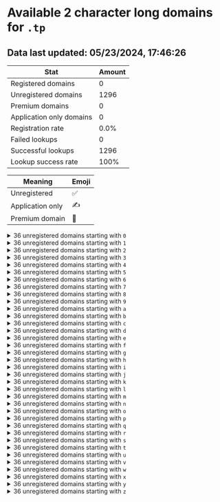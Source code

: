 # Available 2 character long domains for `.tp`

## Data last updated: 05/23/2024, 17:46:26

|Stat|Amount|
|--|--|
|Registered domains|0|
|Unregistered domains|1296|
|Premium domains|0|
|Application only domains|0|
|Registration rate|0.0%|
|Failed lookups|0|
|Successful lookups|1296|
|Lookup success rate|100%|


|Meaning|Emoji|
|--|--|
|Unregistered|:white_check_mark:|
|Application only|:writing_hand:|
|Premium domain|:gem:|

<details>
<summary>36 unregistered domains starting with <bold><code>0</code></bold></summary>

|Type|Domain|
|--|--|
|:white_check_mark:|`00.tp`|
|:white_check_mark:|`01.tp`|
|:white_check_mark:|`02.tp`|
|:white_check_mark:|`03.tp`|
|:white_check_mark:|`04.tp`|
|:white_check_mark:|`05.tp`|
|:white_check_mark:|`06.tp`|
|:white_check_mark:|`07.tp`|
|:white_check_mark:|`08.tp`|
|:white_check_mark:|`09.tp`|
|:white_check_mark:|`0a.tp`|
|:white_check_mark:|`0b.tp`|
|:white_check_mark:|`0c.tp`|
|:white_check_mark:|`0d.tp`|
|:white_check_mark:|`0e.tp`|
|:white_check_mark:|`0f.tp`|
|:white_check_mark:|`0g.tp`|
|:white_check_mark:|`0h.tp`|
|:white_check_mark:|`0i.tp`|
|:white_check_mark:|`0j.tp`|
|:white_check_mark:|`0k.tp`|
|:white_check_mark:|`0l.tp`|
|:white_check_mark:|`0m.tp`|
|:white_check_mark:|`0n.tp`|
|:white_check_mark:|`0o.tp`|
|:white_check_mark:|`0p.tp`|
|:white_check_mark:|`0q.tp`|
|:white_check_mark:|`0r.tp`|
|:white_check_mark:|`0s.tp`|
|:white_check_mark:|`0t.tp`|
|:white_check_mark:|`0u.tp`|
|:white_check_mark:|`0v.tp`|
|:white_check_mark:|`0w.tp`|
|:white_check_mark:|`0x.tp`|
|:white_check_mark:|`0y.tp`|
|:white_check_mark:|`0z.tp`|
</details>
<details>
<summary>36 unregistered domains starting with <bold><code>1</code></bold></summary>

|Type|Domain|
|--|--|
|:white_check_mark:|`10.tp`|
|:white_check_mark:|`11.tp`|
|:white_check_mark:|`12.tp`|
|:white_check_mark:|`13.tp`|
|:white_check_mark:|`14.tp`|
|:white_check_mark:|`15.tp`|
|:white_check_mark:|`16.tp`|
|:white_check_mark:|`17.tp`|
|:white_check_mark:|`18.tp`|
|:white_check_mark:|`19.tp`|
|:white_check_mark:|`1a.tp`|
|:white_check_mark:|`1b.tp`|
|:white_check_mark:|`1c.tp`|
|:white_check_mark:|`1d.tp`|
|:white_check_mark:|`1e.tp`|
|:white_check_mark:|`1f.tp`|
|:white_check_mark:|`1g.tp`|
|:white_check_mark:|`1h.tp`|
|:white_check_mark:|`1i.tp`|
|:white_check_mark:|`1j.tp`|
|:white_check_mark:|`1k.tp`|
|:white_check_mark:|`1l.tp`|
|:white_check_mark:|`1m.tp`|
|:white_check_mark:|`1n.tp`|
|:white_check_mark:|`1o.tp`|
|:white_check_mark:|`1p.tp`|
|:white_check_mark:|`1q.tp`|
|:white_check_mark:|`1r.tp`|
|:white_check_mark:|`1s.tp`|
|:white_check_mark:|`1t.tp`|
|:white_check_mark:|`1u.tp`|
|:white_check_mark:|`1v.tp`|
|:white_check_mark:|`1w.tp`|
|:white_check_mark:|`1x.tp`|
|:white_check_mark:|`1y.tp`|
|:white_check_mark:|`1z.tp`|
</details>
<details>
<summary>36 unregistered domains starting with <bold><code>2</code></bold></summary>

|Type|Domain|
|--|--|
|:white_check_mark:|`20.tp`|
|:white_check_mark:|`21.tp`|
|:white_check_mark:|`22.tp`|
|:white_check_mark:|`23.tp`|
|:white_check_mark:|`24.tp`|
|:white_check_mark:|`25.tp`|
|:white_check_mark:|`26.tp`|
|:white_check_mark:|`27.tp`|
|:white_check_mark:|`28.tp`|
|:white_check_mark:|`29.tp`|
|:white_check_mark:|`2a.tp`|
|:white_check_mark:|`2b.tp`|
|:white_check_mark:|`2c.tp`|
|:white_check_mark:|`2d.tp`|
|:white_check_mark:|`2e.tp`|
|:white_check_mark:|`2f.tp`|
|:white_check_mark:|`2g.tp`|
|:white_check_mark:|`2h.tp`|
|:white_check_mark:|`2i.tp`|
|:white_check_mark:|`2j.tp`|
|:white_check_mark:|`2k.tp`|
|:white_check_mark:|`2l.tp`|
|:white_check_mark:|`2m.tp`|
|:white_check_mark:|`2n.tp`|
|:white_check_mark:|`2o.tp`|
|:white_check_mark:|`2p.tp`|
|:white_check_mark:|`2q.tp`|
|:white_check_mark:|`2r.tp`|
|:white_check_mark:|`2s.tp`|
|:white_check_mark:|`2t.tp`|
|:white_check_mark:|`2u.tp`|
|:white_check_mark:|`2v.tp`|
|:white_check_mark:|`2w.tp`|
|:white_check_mark:|`2x.tp`|
|:white_check_mark:|`2y.tp`|
|:white_check_mark:|`2z.tp`|
</details>
<details>
<summary>36 unregistered domains starting with <bold><code>3</code></bold></summary>

|Type|Domain|
|--|--|
|:white_check_mark:|`30.tp`|
|:white_check_mark:|`31.tp`|
|:white_check_mark:|`32.tp`|
|:white_check_mark:|`33.tp`|
|:white_check_mark:|`34.tp`|
|:white_check_mark:|`35.tp`|
|:white_check_mark:|`36.tp`|
|:white_check_mark:|`37.tp`|
|:white_check_mark:|`38.tp`|
|:white_check_mark:|`39.tp`|
|:white_check_mark:|`3a.tp`|
|:white_check_mark:|`3b.tp`|
|:white_check_mark:|`3c.tp`|
|:white_check_mark:|`3d.tp`|
|:white_check_mark:|`3e.tp`|
|:white_check_mark:|`3f.tp`|
|:white_check_mark:|`3g.tp`|
|:white_check_mark:|`3h.tp`|
|:white_check_mark:|`3i.tp`|
|:white_check_mark:|`3j.tp`|
|:white_check_mark:|`3k.tp`|
|:white_check_mark:|`3l.tp`|
|:white_check_mark:|`3m.tp`|
|:white_check_mark:|`3n.tp`|
|:white_check_mark:|`3o.tp`|
|:white_check_mark:|`3p.tp`|
|:white_check_mark:|`3q.tp`|
|:white_check_mark:|`3r.tp`|
|:white_check_mark:|`3s.tp`|
|:white_check_mark:|`3t.tp`|
|:white_check_mark:|`3u.tp`|
|:white_check_mark:|`3v.tp`|
|:white_check_mark:|`3w.tp`|
|:white_check_mark:|`3x.tp`|
|:white_check_mark:|`3y.tp`|
|:white_check_mark:|`3z.tp`|
</details>
<details>
<summary>36 unregistered domains starting with <bold><code>4</code></bold></summary>

|Type|Domain|
|--|--|
|:white_check_mark:|`40.tp`|
|:white_check_mark:|`41.tp`|
|:white_check_mark:|`42.tp`|
|:white_check_mark:|`43.tp`|
|:white_check_mark:|`44.tp`|
|:white_check_mark:|`45.tp`|
|:white_check_mark:|`46.tp`|
|:white_check_mark:|`47.tp`|
|:white_check_mark:|`48.tp`|
|:white_check_mark:|`49.tp`|
|:white_check_mark:|`4a.tp`|
|:white_check_mark:|`4b.tp`|
|:white_check_mark:|`4c.tp`|
|:white_check_mark:|`4d.tp`|
|:white_check_mark:|`4e.tp`|
|:white_check_mark:|`4f.tp`|
|:white_check_mark:|`4g.tp`|
|:white_check_mark:|`4h.tp`|
|:white_check_mark:|`4i.tp`|
|:white_check_mark:|`4j.tp`|
|:white_check_mark:|`4k.tp`|
|:white_check_mark:|`4l.tp`|
|:white_check_mark:|`4m.tp`|
|:white_check_mark:|`4n.tp`|
|:white_check_mark:|`4o.tp`|
|:white_check_mark:|`4p.tp`|
|:white_check_mark:|`4q.tp`|
|:white_check_mark:|`4r.tp`|
|:white_check_mark:|`4s.tp`|
|:white_check_mark:|`4t.tp`|
|:white_check_mark:|`4u.tp`|
|:white_check_mark:|`4v.tp`|
|:white_check_mark:|`4w.tp`|
|:white_check_mark:|`4x.tp`|
|:white_check_mark:|`4y.tp`|
|:white_check_mark:|`4z.tp`|
</details>
<details>
<summary>36 unregistered domains starting with <bold><code>5</code></bold></summary>

|Type|Domain|
|--|--|
|:white_check_mark:|`50.tp`|
|:white_check_mark:|`51.tp`|
|:white_check_mark:|`52.tp`|
|:white_check_mark:|`53.tp`|
|:white_check_mark:|`54.tp`|
|:white_check_mark:|`55.tp`|
|:white_check_mark:|`56.tp`|
|:white_check_mark:|`57.tp`|
|:white_check_mark:|`58.tp`|
|:white_check_mark:|`59.tp`|
|:white_check_mark:|`5a.tp`|
|:white_check_mark:|`5b.tp`|
|:white_check_mark:|`5c.tp`|
|:white_check_mark:|`5d.tp`|
|:white_check_mark:|`5e.tp`|
|:white_check_mark:|`5f.tp`|
|:white_check_mark:|`5g.tp`|
|:white_check_mark:|`5h.tp`|
|:white_check_mark:|`5i.tp`|
|:white_check_mark:|`5j.tp`|
|:white_check_mark:|`5k.tp`|
|:white_check_mark:|`5l.tp`|
|:white_check_mark:|`5m.tp`|
|:white_check_mark:|`5n.tp`|
|:white_check_mark:|`5o.tp`|
|:white_check_mark:|`5p.tp`|
|:white_check_mark:|`5q.tp`|
|:white_check_mark:|`5r.tp`|
|:white_check_mark:|`5s.tp`|
|:white_check_mark:|`5t.tp`|
|:white_check_mark:|`5u.tp`|
|:white_check_mark:|`5v.tp`|
|:white_check_mark:|`5w.tp`|
|:white_check_mark:|`5x.tp`|
|:white_check_mark:|`5y.tp`|
|:white_check_mark:|`5z.tp`|
</details>
<details>
<summary>36 unregistered domains starting with <bold><code>6</code></bold></summary>

|Type|Domain|
|--|--|
|:white_check_mark:|`60.tp`|
|:white_check_mark:|`61.tp`|
|:white_check_mark:|`62.tp`|
|:white_check_mark:|`63.tp`|
|:white_check_mark:|`64.tp`|
|:white_check_mark:|`65.tp`|
|:white_check_mark:|`66.tp`|
|:white_check_mark:|`67.tp`|
|:white_check_mark:|`68.tp`|
|:white_check_mark:|`69.tp`|
|:white_check_mark:|`6a.tp`|
|:white_check_mark:|`6b.tp`|
|:white_check_mark:|`6c.tp`|
|:white_check_mark:|`6d.tp`|
|:white_check_mark:|`6e.tp`|
|:white_check_mark:|`6f.tp`|
|:white_check_mark:|`6g.tp`|
|:white_check_mark:|`6h.tp`|
|:white_check_mark:|`6i.tp`|
|:white_check_mark:|`6j.tp`|
|:white_check_mark:|`6k.tp`|
|:white_check_mark:|`6l.tp`|
|:white_check_mark:|`6m.tp`|
|:white_check_mark:|`6n.tp`|
|:white_check_mark:|`6o.tp`|
|:white_check_mark:|`6p.tp`|
|:white_check_mark:|`6q.tp`|
|:white_check_mark:|`6r.tp`|
|:white_check_mark:|`6s.tp`|
|:white_check_mark:|`6t.tp`|
|:white_check_mark:|`6u.tp`|
|:white_check_mark:|`6v.tp`|
|:white_check_mark:|`6w.tp`|
|:white_check_mark:|`6x.tp`|
|:white_check_mark:|`6y.tp`|
|:white_check_mark:|`6z.tp`|
</details>
<details>
<summary>36 unregistered domains starting with <bold><code>7</code></bold></summary>

|Type|Domain|
|--|--|
|:white_check_mark:|`70.tp`|
|:white_check_mark:|`71.tp`|
|:white_check_mark:|`72.tp`|
|:white_check_mark:|`73.tp`|
|:white_check_mark:|`74.tp`|
|:white_check_mark:|`75.tp`|
|:white_check_mark:|`76.tp`|
|:white_check_mark:|`77.tp`|
|:white_check_mark:|`78.tp`|
|:white_check_mark:|`79.tp`|
|:white_check_mark:|`7a.tp`|
|:white_check_mark:|`7b.tp`|
|:white_check_mark:|`7c.tp`|
|:white_check_mark:|`7d.tp`|
|:white_check_mark:|`7e.tp`|
|:white_check_mark:|`7f.tp`|
|:white_check_mark:|`7g.tp`|
|:white_check_mark:|`7h.tp`|
|:white_check_mark:|`7i.tp`|
|:white_check_mark:|`7j.tp`|
|:white_check_mark:|`7k.tp`|
|:white_check_mark:|`7l.tp`|
|:white_check_mark:|`7m.tp`|
|:white_check_mark:|`7n.tp`|
|:white_check_mark:|`7o.tp`|
|:white_check_mark:|`7p.tp`|
|:white_check_mark:|`7q.tp`|
|:white_check_mark:|`7r.tp`|
|:white_check_mark:|`7s.tp`|
|:white_check_mark:|`7t.tp`|
|:white_check_mark:|`7u.tp`|
|:white_check_mark:|`7v.tp`|
|:white_check_mark:|`7w.tp`|
|:white_check_mark:|`7x.tp`|
|:white_check_mark:|`7y.tp`|
|:white_check_mark:|`7z.tp`|
</details>
<details>
<summary>36 unregistered domains starting with <bold><code>8</code></bold></summary>

|Type|Domain|
|--|--|
|:white_check_mark:|`80.tp`|
|:white_check_mark:|`81.tp`|
|:white_check_mark:|`82.tp`|
|:white_check_mark:|`83.tp`|
|:white_check_mark:|`84.tp`|
|:white_check_mark:|`85.tp`|
|:white_check_mark:|`86.tp`|
|:white_check_mark:|`87.tp`|
|:white_check_mark:|`88.tp`|
|:white_check_mark:|`89.tp`|
|:white_check_mark:|`8a.tp`|
|:white_check_mark:|`8b.tp`|
|:white_check_mark:|`8c.tp`|
|:white_check_mark:|`8d.tp`|
|:white_check_mark:|`8e.tp`|
|:white_check_mark:|`8f.tp`|
|:white_check_mark:|`8g.tp`|
|:white_check_mark:|`8h.tp`|
|:white_check_mark:|`8i.tp`|
|:white_check_mark:|`8j.tp`|
|:white_check_mark:|`8k.tp`|
|:white_check_mark:|`8l.tp`|
|:white_check_mark:|`8m.tp`|
|:white_check_mark:|`8n.tp`|
|:white_check_mark:|`8o.tp`|
|:white_check_mark:|`8p.tp`|
|:white_check_mark:|`8q.tp`|
|:white_check_mark:|`8r.tp`|
|:white_check_mark:|`8s.tp`|
|:white_check_mark:|`8t.tp`|
|:white_check_mark:|`8u.tp`|
|:white_check_mark:|`8v.tp`|
|:white_check_mark:|`8w.tp`|
|:white_check_mark:|`8x.tp`|
|:white_check_mark:|`8y.tp`|
|:white_check_mark:|`8z.tp`|
</details>
<details>
<summary>36 unregistered domains starting with <bold><code>9</code></bold></summary>

|Type|Domain|
|--|--|
|:white_check_mark:|`90.tp`|
|:white_check_mark:|`91.tp`|
|:white_check_mark:|`92.tp`|
|:white_check_mark:|`93.tp`|
|:white_check_mark:|`94.tp`|
|:white_check_mark:|`95.tp`|
|:white_check_mark:|`96.tp`|
|:white_check_mark:|`97.tp`|
|:white_check_mark:|`98.tp`|
|:white_check_mark:|`99.tp`|
|:white_check_mark:|`9a.tp`|
|:white_check_mark:|`9b.tp`|
|:white_check_mark:|`9c.tp`|
|:white_check_mark:|`9d.tp`|
|:white_check_mark:|`9e.tp`|
|:white_check_mark:|`9f.tp`|
|:white_check_mark:|`9g.tp`|
|:white_check_mark:|`9h.tp`|
|:white_check_mark:|`9i.tp`|
|:white_check_mark:|`9j.tp`|
|:white_check_mark:|`9k.tp`|
|:white_check_mark:|`9l.tp`|
|:white_check_mark:|`9m.tp`|
|:white_check_mark:|`9n.tp`|
|:white_check_mark:|`9o.tp`|
|:white_check_mark:|`9p.tp`|
|:white_check_mark:|`9q.tp`|
|:white_check_mark:|`9r.tp`|
|:white_check_mark:|`9s.tp`|
|:white_check_mark:|`9t.tp`|
|:white_check_mark:|`9u.tp`|
|:white_check_mark:|`9v.tp`|
|:white_check_mark:|`9w.tp`|
|:white_check_mark:|`9x.tp`|
|:white_check_mark:|`9y.tp`|
|:white_check_mark:|`9z.tp`|
</details>
<details>
<summary>36 unregistered domains starting with <bold><code>a</code></bold></summary>

|Type|Domain|
|--|--|
|:white_check_mark:|`a0.tp`|
|:white_check_mark:|`a1.tp`|
|:white_check_mark:|`a2.tp`|
|:white_check_mark:|`a3.tp`|
|:white_check_mark:|`a4.tp`|
|:white_check_mark:|`a5.tp`|
|:white_check_mark:|`a6.tp`|
|:white_check_mark:|`a7.tp`|
|:white_check_mark:|`a8.tp`|
|:white_check_mark:|`a9.tp`|
|:white_check_mark:|`aa.tp`|
|:white_check_mark:|`ab.tp`|
|:white_check_mark:|`ac.tp`|
|:white_check_mark:|`ad.tp`|
|:white_check_mark:|`ae.tp`|
|:white_check_mark:|`af.tp`|
|:white_check_mark:|`ag.tp`|
|:white_check_mark:|`ah.tp`|
|:white_check_mark:|`ai.tp`|
|:white_check_mark:|`aj.tp`|
|:white_check_mark:|`ak.tp`|
|:white_check_mark:|`al.tp`|
|:white_check_mark:|`am.tp`|
|:white_check_mark:|`an.tp`|
|:white_check_mark:|`ao.tp`|
|:white_check_mark:|`ap.tp`|
|:white_check_mark:|`aq.tp`|
|:white_check_mark:|`ar.tp`|
|:white_check_mark:|`as.tp`|
|:white_check_mark:|`at.tp`|
|:white_check_mark:|`au.tp`|
|:white_check_mark:|`av.tp`|
|:white_check_mark:|`aw.tp`|
|:white_check_mark:|`ax.tp`|
|:white_check_mark:|`ay.tp`|
|:white_check_mark:|`az.tp`|
</details>
<details>
<summary>36 unregistered domains starting with <bold><code>b</code></bold></summary>

|Type|Domain|
|--|--|
|:white_check_mark:|`b0.tp`|
|:white_check_mark:|`b1.tp`|
|:white_check_mark:|`b2.tp`|
|:white_check_mark:|`b3.tp`|
|:white_check_mark:|`b4.tp`|
|:white_check_mark:|`b5.tp`|
|:white_check_mark:|`b6.tp`|
|:white_check_mark:|`b7.tp`|
|:white_check_mark:|`b8.tp`|
|:white_check_mark:|`b9.tp`|
|:white_check_mark:|`ba.tp`|
|:white_check_mark:|`bb.tp`|
|:white_check_mark:|`bc.tp`|
|:white_check_mark:|`bd.tp`|
|:white_check_mark:|`be.tp`|
|:white_check_mark:|`bf.tp`|
|:white_check_mark:|`bg.tp`|
|:white_check_mark:|`bh.tp`|
|:white_check_mark:|`bi.tp`|
|:white_check_mark:|`bj.tp`|
|:white_check_mark:|`bk.tp`|
|:white_check_mark:|`bl.tp`|
|:white_check_mark:|`bm.tp`|
|:white_check_mark:|`bn.tp`|
|:white_check_mark:|`bo.tp`|
|:white_check_mark:|`bp.tp`|
|:white_check_mark:|`bq.tp`|
|:white_check_mark:|`br.tp`|
|:white_check_mark:|`bs.tp`|
|:white_check_mark:|`bt.tp`|
|:white_check_mark:|`bu.tp`|
|:white_check_mark:|`bv.tp`|
|:white_check_mark:|`bw.tp`|
|:white_check_mark:|`bx.tp`|
|:white_check_mark:|`by.tp`|
|:white_check_mark:|`bz.tp`|
</details>
<details>
<summary>36 unregistered domains starting with <bold><code>c</code></bold></summary>

|Type|Domain|
|--|--|
|:white_check_mark:|`c0.tp`|
|:white_check_mark:|`c1.tp`|
|:white_check_mark:|`c2.tp`|
|:white_check_mark:|`c3.tp`|
|:white_check_mark:|`c4.tp`|
|:white_check_mark:|`c5.tp`|
|:white_check_mark:|`c6.tp`|
|:white_check_mark:|`c7.tp`|
|:white_check_mark:|`c8.tp`|
|:white_check_mark:|`c9.tp`|
|:white_check_mark:|`ca.tp`|
|:white_check_mark:|`cb.tp`|
|:white_check_mark:|`cc.tp`|
|:white_check_mark:|`cd.tp`|
|:white_check_mark:|`ce.tp`|
|:white_check_mark:|`cf.tp`|
|:white_check_mark:|`cg.tp`|
|:white_check_mark:|`ch.tp`|
|:white_check_mark:|`ci.tp`|
|:white_check_mark:|`cj.tp`|
|:white_check_mark:|`ck.tp`|
|:white_check_mark:|`cl.tp`|
|:white_check_mark:|`cm.tp`|
|:white_check_mark:|`cn.tp`|
|:white_check_mark:|`co.tp`|
|:white_check_mark:|`cp.tp`|
|:white_check_mark:|`cq.tp`|
|:white_check_mark:|`cr.tp`|
|:white_check_mark:|`cs.tp`|
|:white_check_mark:|`ct.tp`|
|:white_check_mark:|`cu.tp`|
|:white_check_mark:|`cv.tp`|
|:white_check_mark:|`cw.tp`|
|:white_check_mark:|`cx.tp`|
|:white_check_mark:|`cy.tp`|
|:white_check_mark:|`cz.tp`|
</details>
<details>
<summary>36 unregistered domains starting with <bold><code>d</code></bold></summary>

|Type|Domain|
|--|--|
|:white_check_mark:|`d0.tp`|
|:white_check_mark:|`d1.tp`|
|:white_check_mark:|`d2.tp`|
|:white_check_mark:|`d3.tp`|
|:white_check_mark:|`d4.tp`|
|:white_check_mark:|`d5.tp`|
|:white_check_mark:|`d6.tp`|
|:white_check_mark:|`d7.tp`|
|:white_check_mark:|`d8.tp`|
|:white_check_mark:|`d9.tp`|
|:white_check_mark:|`da.tp`|
|:white_check_mark:|`db.tp`|
|:white_check_mark:|`dc.tp`|
|:white_check_mark:|`dd.tp`|
|:white_check_mark:|`de.tp`|
|:white_check_mark:|`df.tp`|
|:white_check_mark:|`dg.tp`|
|:white_check_mark:|`dh.tp`|
|:white_check_mark:|`di.tp`|
|:white_check_mark:|`dj.tp`|
|:white_check_mark:|`dk.tp`|
|:white_check_mark:|`dl.tp`|
|:white_check_mark:|`dm.tp`|
|:white_check_mark:|`dn.tp`|
|:white_check_mark:|`do.tp`|
|:white_check_mark:|`dp.tp`|
|:white_check_mark:|`dq.tp`|
|:white_check_mark:|`dr.tp`|
|:white_check_mark:|`ds.tp`|
|:white_check_mark:|`dt.tp`|
|:white_check_mark:|`du.tp`|
|:white_check_mark:|`dv.tp`|
|:white_check_mark:|`dw.tp`|
|:white_check_mark:|`dx.tp`|
|:white_check_mark:|`dy.tp`|
|:white_check_mark:|`dz.tp`|
</details>
<details>
<summary>36 unregistered domains starting with <bold><code>e</code></bold></summary>

|Type|Domain|
|--|--|
|:white_check_mark:|`e0.tp`|
|:white_check_mark:|`e1.tp`|
|:white_check_mark:|`e2.tp`|
|:white_check_mark:|`e3.tp`|
|:white_check_mark:|`e4.tp`|
|:white_check_mark:|`e5.tp`|
|:white_check_mark:|`e6.tp`|
|:white_check_mark:|`e7.tp`|
|:white_check_mark:|`e8.tp`|
|:white_check_mark:|`e9.tp`|
|:white_check_mark:|`ea.tp`|
|:white_check_mark:|`eb.tp`|
|:white_check_mark:|`ec.tp`|
|:white_check_mark:|`ed.tp`|
|:white_check_mark:|`ee.tp`|
|:white_check_mark:|`ef.tp`|
|:white_check_mark:|`eg.tp`|
|:white_check_mark:|`eh.tp`|
|:white_check_mark:|`ei.tp`|
|:white_check_mark:|`ej.tp`|
|:white_check_mark:|`ek.tp`|
|:white_check_mark:|`el.tp`|
|:white_check_mark:|`em.tp`|
|:white_check_mark:|`en.tp`|
|:white_check_mark:|`eo.tp`|
|:white_check_mark:|`ep.tp`|
|:white_check_mark:|`eq.tp`|
|:white_check_mark:|`er.tp`|
|:white_check_mark:|`es.tp`|
|:white_check_mark:|`et.tp`|
|:white_check_mark:|`eu.tp`|
|:white_check_mark:|`ev.tp`|
|:white_check_mark:|`ew.tp`|
|:white_check_mark:|`ex.tp`|
|:white_check_mark:|`ey.tp`|
|:white_check_mark:|`ez.tp`|
</details>
<details>
<summary>36 unregistered domains starting with <bold><code>f</code></bold></summary>

|Type|Domain|
|--|--|
|:white_check_mark:|`f0.tp`|
|:white_check_mark:|`f1.tp`|
|:white_check_mark:|`f2.tp`|
|:white_check_mark:|`f3.tp`|
|:white_check_mark:|`f4.tp`|
|:white_check_mark:|`f5.tp`|
|:white_check_mark:|`f6.tp`|
|:white_check_mark:|`f7.tp`|
|:white_check_mark:|`f8.tp`|
|:white_check_mark:|`f9.tp`|
|:white_check_mark:|`fa.tp`|
|:white_check_mark:|`fb.tp`|
|:white_check_mark:|`fc.tp`|
|:white_check_mark:|`fd.tp`|
|:white_check_mark:|`fe.tp`|
|:white_check_mark:|`ff.tp`|
|:white_check_mark:|`fg.tp`|
|:white_check_mark:|`fh.tp`|
|:white_check_mark:|`fi.tp`|
|:white_check_mark:|`fj.tp`|
|:white_check_mark:|`fk.tp`|
|:white_check_mark:|`fl.tp`|
|:white_check_mark:|`fm.tp`|
|:white_check_mark:|`fn.tp`|
|:white_check_mark:|`fo.tp`|
|:white_check_mark:|`fp.tp`|
|:white_check_mark:|`fq.tp`|
|:white_check_mark:|`fr.tp`|
|:white_check_mark:|`fs.tp`|
|:white_check_mark:|`ft.tp`|
|:white_check_mark:|`fu.tp`|
|:white_check_mark:|`fv.tp`|
|:white_check_mark:|`fw.tp`|
|:white_check_mark:|`fx.tp`|
|:white_check_mark:|`fy.tp`|
|:white_check_mark:|`fz.tp`|
</details>
<details>
<summary>36 unregistered domains starting with <bold><code>g</code></bold></summary>

|Type|Domain|
|--|--|
|:white_check_mark:|`g0.tp`|
|:white_check_mark:|`g1.tp`|
|:white_check_mark:|`g2.tp`|
|:white_check_mark:|`g3.tp`|
|:white_check_mark:|`g4.tp`|
|:white_check_mark:|`g5.tp`|
|:white_check_mark:|`g6.tp`|
|:white_check_mark:|`g7.tp`|
|:white_check_mark:|`g8.tp`|
|:white_check_mark:|`g9.tp`|
|:white_check_mark:|`ga.tp`|
|:white_check_mark:|`gb.tp`|
|:white_check_mark:|`gc.tp`|
|:white_check_mark:|`gd.tp`|
|:white_check_mark:|`ge.tp`|
|:white_check_mark:|`gf.tp`|
|:white_check_mark:|`gg.tp`|
|:white_check_mark:|`gh.tp`|
|:white_check_mark:|`gi.tp`|
|:white_check_mark:|`gj.tp`|
|:white_check_mark:|`gk.tp`|
|:white_check_mark:|`gl.tp`|
|:white_check_mark:|`gm.tp`|
|:white_check_mark:|`gn.tp`|
|:white_check_mark:|`go.tp`|
|:white_check_mark:|`gp.tp`|
|:white_check_mark:|`gq.tp`|
|:white_check_mark:|`gr.tp`|
|:white_check_mark:|`gs.tp`|
|:white_check_mark:|`gt.tp`|
|:white_check_mark:|`gu.tp`|
|:white_check_mark:|`gv.tp`|
|:white_check_mark:|`gw.tp`|
|:white_check_mark:|`gx.tp`|
|:white_check_mark:|`gy.tp`|
|:white_check_mark:|`gz.tp`|
</details>
<details>
<summary>36 unregistered domains starting with <bold><code>h</code></bold></summary>

|Type|Domain|
|--|--|
|:white_check_mark:|`h0.tp`|
|:white_check_mark:|`h1.tp`|
|:white_check_mark:|`h2.tp`|
|:white_check_mark:|`h3.tp`|
|:white_check_mark:|`h4.tp`|
|:white_check_mark:|`h5.tp`|
|:white_check_mark:|`h6.tp`|
|:white_check_mark:|`h7.tp`|
|:white_check_mark:|`h8.tp`|
|:white_check_mark:|`h9.tp`|
|:white_check_mark:|`ha.tp`|
|:white_check_mark:|`hb.tp`|
|:white_check_mark:|`hc.tp`|
|:white_check_mark:|`hd.tp`|
|:white_check_mark:|`he.tp`|
|:white_check_mark:|`hf.tp`|
|:white_check_mark:|`hg.tp`|
|:white_check_mark:|`hh.tp`|
|:white_check_mark:|`hi.tp`|
|:white_check_mark:|`hj.tp`|
|:white_check_mark:|`hk.tp`|
|:white_check_mark:|`hl.tp`|
|:white_check_mark:|`hm.tp`|
|:white_check_mark:|`hn.tp`|
|:white_check_mark:|`ho.tp`|
|:white_check_mark:|`hp.tp`|
|:white_check_mark:|`hq.tp`|
|:white_check_mark:|`hr.tp`|
|:white_check_mark:|`hs.tp`|
|:white_check_mark:|`ht.tp`|
|:white_check_mark:|`hu.tp`|
|:white_check_mark:|`hv.tp`|
|:white_check_mark:|`hw.tp`|
|:white_check_mark:|`hx.tp`|
|:white_check_mark:|`hy.tp`|
|:white_check_mark:|`hz.tp`|
</details>
<details>
<summary>36 unregistered domains starting with <bold><code>i</code></bold></summary>

|Type|Domain|
|--|--|
|:white_check_mark:|`i0.tp`|
|:white_check_mark:|`i1.tp`|
|:white_check_mark:|`i2.tp`|
|:white_check_mark:|`i3.tp`|
|:white_check_mark:|`i4.tp`|
|:white_check_mark:|`i5.tp`|
|:white_check_mark:|`i6.tp`|
|:white_check_mark:|`i7.tp`|
|:white_check_mark:|`i8.tp`|
|:white_check_mark:|`i9.tp`|
|:white_check_mark:|`ia.tp`|
|:white_check_mark:|`ib.tp`|
|:white_check_mark:|`ic.tp`|
|:white_check_mark:|`id.tp`|
|:white_check_mark:|`ie.tp`|
|:white_check_mark:|`if.tp`|
|:white_check_mark:|`ig.tp`|
|:white_check_mark:|`ih.tp`|
|:white_check_mark:|`ii.tp`|
|:white_check_mark:|`ij.tp`|
|:white_check_mark:|`ik.tp`|
|:white_check_mark:|`il.tp`|
|:white_check_mark:|`im.tp`|
|:white_check_mark:|`in.tp`|
|:white_check_mark:|`io.tp`|
|:white_check_mark:|`ip.tp`|
|:white_check_mark:|`iq.tp`|
|:white_check_mark:|`ir.tp`|
|:white_check_mark:|`is.tp`|
|:white_check_mark:|`it.tp`|
|:white_check_mark:|`iu.tp`|
|:white_check_mark:|`iv.tp`|
|:white_check_mark:|`iw.tp`|
|:white_check_mark:|`ix.tp`|
|:white_check_mark:|`iy.tp`|
|:white_check_mark:|`iz.tp`|
</details>
<details>
<summary>36 unregistered domains starting with <bold><code>j</code></bold></summary>

|Type|Domain|
|--|--|
|:white_check_mark:|`j0.tp`|
|:white_check_mark:|`j1.tp`|
|:white_check_mark:|`j2.tp`|
|:white_check_mark:|`j3.tp`|
|:white_check_mark:|`j4.tp`|
|:white_check_mark:|`j5.tp`|
|:white_check_mark:|`j6.tp`|
|:white_check_mark:|`j7.tp`|
|:white_check_mark:|`j8.tp`|
|:white_check_mark:|`j9.tp`|
|:white_check_mark:|`ja.tp`|
|:white_check_mark:|`jb.tp`|
|:white_check_mark:|`jc.tp`|
|:white_check_mark:|`jd.tp`|
|:white_check_mark:|`je.tp`|
|:white_check_mark:|`jf.tp`|
|:white_check_mark:|`jg.tp`|
|:white_check_mark:|`jh.tp`|
|:white_check_mark:|`ji.tp`|
|:white_check_mark:|`jj.tp`|
|:white_check_mark:|`jk.tp`|
|:white_check_mark:|`jl.tp`|
|:white_check_mark:|`jm.tp`|
|:white_check_mark:|`jn.tp`|
|:white_check_mark:|`jo.tp`|
|:white_check_mark:|`jp.tp`|
|:white_check_mark:|`jq.tp`|
|:white_check_mark:|`jr.tp`|
|:white_check_mark:|`js.tp`|
|:white_check_mark:|`jt.tp`|
|:white_check_mark:|`ju.tp`|
|:white_check_mark:|`jv.tp`|
|:white_check_mark:|`jw.tp`|
|:white_check_mark:|`jx.tp`|
|:white_check_mark:|`jy.tp`|
|:white_check_mark:|`jz.tp`|
</details>
<details>
<summary>36 unregistered domains starting with <bold><code>k</code></bold></summary>

|Type|Domain|
|--|--|
|:white_check_mark:|`k0.tp`|
|:white_check_mark:|`k1.tp`|
|:white_check_mark:|`k2.tp`|
|:white_check_mark:|`k3.tp`|
|:white_check_mark:|`k4.tp`|
|:white_check_mark:|`k5.tp`|
|:white_check_mark:|`k6.tp`|
|:white_check_mark:|`k7.tp`|
|:white_check_mark:|`k8.tp`|
|:white_check_mark:|`k9.tp`|
|:white_check_mark:|`ka.tp`|
|:white_check_mark:|`kb.tp`|
|:white_check_mark:|`kc.tp`|
|:white_check_mark:|`kd.tp`|
|:white_check_mark:|`ke.tp`|
|:white_check_mark:|`kf.tp`|
|:white_check_mark:|`kg.tp`|
|:white_check_mark:|`kh.tp`|
|:white_check_mark:|`ki.tp`|
|:white_check_mark:|`kj.tp`|
|:white_check_mark:|`kk.tp`|
|:white_check_mark:|`kl.tp`|
|:white_check_mark:|`km.tp`|
|:white_check_mark:|`kn.tp`|
|:white_check_mark:|`ko.tp`|
|:white_check_mark:|`kp.tp`|
|:white_check_mark:|`kq.tp`|
|:white_check_mark:|`kr.tp`|
|:white_check_mark:|`ks.tp`|
|:white_check_mark:|`kt.tp`|
|:white_check_mark:|`ku.tp`|
|:white_check_mark:|`kv.tp`|
|:white_check_mark:|`kw.tp`|
|:white_check_mark:|`kx.tp`|
|:white_check_mark:|`ky.tp`|
|:white_check_mark:|`kz.tp`|
</details>
<details>
<summary>36 unregistered domains starting with <bold><code>l</code></bold></summary>

|Type|Domain|
|--|--|
|:white_check_mark:|`l0.tp`|
|:white_check_mark:|`l1.tp`|
|:white_check_mark:|`l2.tp`|
|:white_check_mark:|`l3.tp`|
|:white_check_mark:|`l4.tp`|
|:white_check_mark:|`l5.tp`|
|:white_check_mark:|`l6.tp`|
|:white_check_mark:|`l7.tp`|
|:white_check_mark:|`l8.tp`|
|:white_check_mark:|`l9.tp`|
|:white_check_mark:|`la.tp`|
|:white_check_mark:|`lb.tp`|
|:white_check_mark:|`lc.tp`|
|:white_check_mark:|`ld.tp`|
|:white_check_mark:|`le.tp`|
|:white_check_mark:|`lf.tp`|
|:white_check_mark:|`lg.tp`|
|:white_check_mark:|`lh.tp`|
|:white_check_mark:|`li.tp`|
|:white_check_mark:|`lj.tp`|
|:white_check_mark:|`lk.tp`|
|:white_check_mark:|`ll.tp`|
|:white_check_mark:|`lm.tp`|
|:white_check_mark:|`ln.tp`|
|:white_check_mark:|`lo.tp`|
|:white_check_mark:|`lp.tp`|
|:white_check_mark:|`lq.tp`|
|:white_check_mark:|`lr.tp`|
|:white_check_mark:|`ls.tp`|
|:white_check_mark:|`lt.tp`|
|:white_check_mark:|`lu.tp`|
|:white_check_mark:|`lv.tp`|
|:white_check_mark:|`lw.tp`|
|:white_check_mark:|`lx.tp`|
|:white_check_mark:|`ly.tp`|
|:white_check_mark:|`lz.tp`|
</details>
<details>
<summary>36 unregistered domains starting with <bold><code>m</code></bold></summary>

|Type|Domain|
|--|--|
|:white_check_mark:|`m0.tp`|
|:white_check_mark:|`m1.tp`|
|:white_check_mark:|`m2.tp`|
|:white_check_mark:|`m3.tp`|
|:white_check_mark:|`m4.tp`|
|:white_check_mark:|`m5.tp`|
|:white_check_mark:|`m6.tp`|
|:white_check_mark:|`m7.tp`|
|:white_check_mark:|`m8.tp`|
|:white_check_mark:|`m9.tp`|
|:white_check_mark:|`ma.tp`|
|:white_check_mark:|`mb.tp`|
|:white_check_mark:|`mc.tp`|
|:white_check_mark:|`md.tp`|
|:white_check_mark:|`me.tp`|
|:white_check_mark:|`mf.tp`|
|:white_check_mark:|`mg.tp`|
|:white_check_mark:|`mh.tp`|
|:white_check_mark:|`mi.tp`|
|:white_check_mark:|`mj.tp`|
|:white_check_mark:|`mk.tp`|
|:white_check_mark:|`ml.tp`|
|:white_check_mark:|`mm.tp`|
|:white_check_mark:|`mn.tp`|
|:white_check_mark:|`mo.tp`|
|:white_check_mark:|`mp.tp`|
|:white_check_mark:|`mq.tp`|
|:white_check_mark:|`mr.tp`|
|:white_check_mark:|`ms.tp`|
|:white_check_mark:|`mt.tp`|
|:white_check_mark:|`mu.tp`|
|:white_check_mark:|`mv.tp`|
|:white_check_mark:|`mw.tp`|
|:white_check_mark:|`mx.tp`|
|:white_check_mark:|`my.tp`|
|:white_check_mark:|`mz.tp`|
</details>
<details>
<summary>36 unregistered domains starting with <bold><code>n</code></bold></summary>

|Type|Domain|
|--|--|
|:white_check_mark:|`n0.tp`|
|:white_check_mark:|`n1.tp`|
|:white_check_mark:|`n2.tp`|
|:white_check_mark:|`n3.tp`|
|:white_check_mark:|`n4.tp`|
|:white_check_mark:|`n5.tp`|
|:white_check_mark:|`n6.tp`|
|:white_check_mark:|`n7.tp`|
|:white_check_mark:|`n8.tp`|
|:white_check_mark:|`n9.tp`|
|:white_check_mark:|`na.tp`|
|:white_check_mark:|`nb.tp`|
|:white_check_mark:|`nc.tp`|
|:white_check_mark:|`nd.tp`|
|:white_check_mark:|`ne.tp`|
|:white_check_mark:|`nf.tp`|
|:white_check_mark:|`ng.tp`|
|:white_check_mark:|`nh.tp`|
|:white_check_mark:|`ni.tp`|
|:white_check_mark:|`nj.tp`|
|:white_check_mark:|`nk.tp`|
|:white_check_mark:|`nl.tp`|
|:white_check_mark:|`nm.tp`|
|:white_check_mark:|`nn.tp`|
|:white_check_mark:|`no.tp`|
|:white_check_mark:|`np.tp`|
|:white_check_mark:|`nq.tp`|
|:white_check_mark:|`nr.tp`|
|:white_check_mark:|`ns.tp`|
|:white_check_mark:|`nt.tp`|
|:white_check_mark:|`nu.tp`|
|:white_check_mark:|`nv.tp`|
|:white_check_mark:|`nw.tp`|
|:white_check_mark:|`nx.tp`|
|:white_check_mark:|`ny.tp`|
|:white_check_mark:|`nz.tp`|
</details>
<details>
<summary>36 unregistered domains starting with <bold><code>o</code></bold></summary>

|Type|Domain|
|--|--|
|:white_check_mark:|`o0.tp`|
|:white_check_mark:|`o1.tp`|
|:white_check_mark:|`o2.tp`|
|:white_check_mark:|`o3.tp`|
|:white_check_mark:|`o4.tp`|
|:white_check_mark:|`o5.tp`|
|:white_check_mark:|`o6.tp`|
|:white_check_mark:|`o7.tp`|
|:white_check_mark:|`o8.tp`|
|:white_check_mark:|`o9.tp`|
|:white_check_mark:|`oa.tp`|
|:white_check_mark:|`ob.tp`|
|:white_check_mark:|`oc.tp`|
|:white_check_mark:|`od.tp`|
|:white_check_mark:|`oe.tp`|
|:white_check_mark:|`of.tp`|
|:white_check_mark:|`og.tp`|
|:white_check_mark:|`oh.tp`|
|:white_check_mark:|`oi.tp`|
|:white_check_mark:|`oj.tp`|
|:white_check_mark:|`ok.tp`|
|:white_check_mark:|`ol.tp`|
|:white_check_mark:|`om.tp`|
|:white_check_mark:|`on.tp`|
|:white_check_mark:|`oo.tp`|
|:white_check_mark:|`op.tp`|
|:white_check_mark:|`oq.tp`|
|:white_check_mark:|`or.tp`|
|:white_check_mark:|`os.tp`|
|:white_check_mark:|`ot.tp`|
|:white_check_mark:|`ou.tp`|
|:white_check_mark:|`ov.tp`|
|:white_check_mark:|`ow.tp`|
|:white_check_mark:|`ox.tp`|
|:white_check_mark:|`oy.tp`|
|:white_check_mark:|`oz.tp`|
</details>
<details>
<summary>36 unregistered domains starting with <bold><code>p</code></bold></summary>

|Type|Domain|
|--|--|
|:white_check_mark:|`p0.tp`|
|:white_check_mark:|`p1.tp`|
|:white_check_mark:|`p2.tp`|
|:white_check_mark:|`p3.tp`|
|:white_check_mark:|`p4.tp`|
|:white_check_mark:|`p5.tp`|
|:white_check_mark:|`p6.tp`|
|:white_check_mark:|`p7.tp`|
|:white_check_mark:|`p8.tp`|
|:white_check_mark:|`p9.tp`|
|:white_check_mark:|`pa.tp`|
|:white_check_mark:|`pb.tp`|
|:white_check_mark:|`pc.tp`|
|:white_check_mark:|`pd.tp`|
|:white_check_mark:|`pe.tp`|
|:white_check_mark:|`pf.tp`|
|:white_check_mark:|`pg.tp`|
|:white_check_mark:|`ph.tp`|
|:white_check_mark:|`pi.tp`|
|:white_check_mark:|`pj.tp`|
|:white_check_mark:|`pk.tp`|
|:white_check_mark:|`pl.tp`|
|:white_check_mark:|`pm.tp`|
|:white_check_mark:|`pn.tp`|
|:white_check_mark:|`po.tp`|
|:white_check_mark:|`pp.tp`|
|:white_check_mark:|`pq.tp`|
|:white_check_mark:|`pr.tp`|
|:white_check_mark:|`ps.tp`|
|:white_check_mark:|`pt.tp`|
|:white_check_mark:|`pu.tp`|
|:white_check_mark:|`pv.tp`|
|:white_check_mark:|`pw.tp`|
|:white_check_mark:|`px.tp`|
|:white_check_mark:|`py.tp`|
|:white_check_mark:|`pz.tp`|
</details>
<details>
<summary>36 unregistered domains starting with <bold><code>q</code></bold></summary>

|Type|Domain|
|--|--|
|:white_check_mark:|`q0.tp`|
|:white_check_mark:|`q1.tp`|
|:white_check_mark:|`q2.tp`|
|:white_check_mark:|`q3.tp`|
|:white_check_mark:|`q4.tp`|
|:white_check_mark:|`q5.tp`|
|:white_check_mark:|`q6.tp`|
|:white_check_mark:|`q7.tp`|
|:white_check_mark:|`q8.tp`|
|:white_check_mark:|`q9.tp`|
|:white_check_mark:|`qa.tp`|
|:white_check_mark:|`qb.tp`|
|:white_check_mark:|`qc.tp`|
|:white_check_mark:|`qd.tp`|
|:white_check_mark:|`qe.tp`|
|:white_check_mark:|`qf.tp`|
|:white_check_mark:|`qg.tp`|
|:white_check_mark:|`qh.tp`|
|:white_check_mark:|`qi.tp`|
|:white_check_mark:|`qj.tp`|
|:white_check_mark:|`qk.tp`|
|:white_check_mark:|`ql.tp`|
|:white_check_mark:|`qm.tp`|
|:white_check_mark:|`qn.tp`|
|:white_check_mark:|`qo.tp`|
|:white_check_mark:|`qp.tp`|
|:white_check_mark:|`qq.tp`|
|:white_check_mark:|`qr.tp`|
|:white_check_mark:|`qs.tp`|
|:white_check_mark:|`qt.tp`|
|:white_check_mark:|`qu.tp`|
|:white_check_mark:|`qv.tp`|
|:white_check_mark:|`qw.tp`|
|:white_check_mark:|`qx.tp`|
|:white_check_mark:|`qy.tp`|
|:white_check_mark:|`qz.tp`|
</details>
<details>
<summary>36 unregistered domains starting with <bold><code>r</code></bold></summary>

|Type|Domain|
|--|--|
|:white_check_mark:|`r0.tp`|
|:white_check_mark:|`r1.tp`|
|:white_check_mark:|`r2.tp`|
|:white_check_mark:|`r3.tp`|
|:white_check_mark:|`r4.tp`|
|:white_check_mark:|`r5.tp`|
|:white_check_mark:|`r6.tp`|
|:white_check_mark:|`r7.tp`|
|:white_check_mark:|`r8.tp`|
|:white_check_mark:|`r9.tp`|
|:white_check_mark:|`ra.tp`|
|:white_check_mark:|`rb.tp`|
|:white_check_mark:|`rc.tp`|
|:white_check_mark:|`rd.tp`|
|:white_check_mark:|`re.tp`|
|:white_check_mark:|`rf.tp`|
|:white_check_mark:|`rg.tp`|
|:white_check_mark:|`rh.tp`|
|:white_check_mark:|`ri.tp`|
|:white_check_mark:|`rj.tp`|
|:white_check_mark:|`rk.tp`|
|:white_check_mark:|`rl.tp`|
|:white_check_mark:|`rm.tp`|
|:white_check_mark:|`rn.tp`|
|:white_check_mark:|`ro.tp`|
|:white_check_mark:|`rp.tp`|
|:white_check_mark:|`rq.tp`|
|:white_check_mark:|`rr.tp`|
|:white_check_mark:|`rs.tp`|
|:white_check_mark:|`rt.tp`|
|:white_check_mark:|`ru.tp`|
|:white_check_mark:|`rv.tp`|
|:white_check_mark:|`rw.tp`|
|:white_check_mark:|`rx.tp`|
|:white_check_mark:|`ry.tp`|
|:white_check_mark:|`rz.tp`|
</details>
<details>
<summary>36 unregistered domains starting with <bold><code>s</code></bold></summary>

|Type|Domain|
|--|--|
|:white_check_mark:|`s0.tp`|
|:white_check_mark:|`s1.tp`|
|:white_check_mark:|`s2.tp`|
|:white_check_mark:|`s3.tp`|
|:white_check_mark:|`s4.tp`|
|:white_check_mark:|`s5.tp`|
|:white_check_mark:|`s6.tp`|
|:white_check_mark:|`s7.tp`|
|:white_check_mark:|`s8.tp`|
|:white_check_mark:|`s9.tp`|
|:white_check_mark:|`sa.tp`|
|:white_check_mark:|`sb.tp`|
|:white_check_mark:|`sc.tp`|
|:white_check_mark:|`sd.tp`|
|:white_check_mark:|`se.tp`|
|:white_check_mark:|`sf.tp`|
|:white_check_mark:|`sg.tp`|
|:white_check_mark:|`sh.tp`|
|:white_check_mark:|`si.tp`|
|:white_check_mark:|`sj.tp`|
|:white_check_mark:|`sk.tp`|
|:white_check_mark:|`sl.tp`|
|:white_check_mark:|`sm.tp`|
|:white_check_mark:|`sn.tp`|
|:white_check_mark:|`so.tp`|
|:white_check_mark:|`sp.tp`|
|:white_check_mark:|`sq.tp`|
|:white_check_mark:|`sr.tp`|
|:white_check_mark:|`ss.tp`|
|:white_check_mark:|`st.tp`|
|:white_check_mark:|`su.tp`|
|:white_check_mark:|`sv.tp`|
|:white_check_mark:|`sw.tp`|
|:white_check_mark:|`sx.tp`|
|:white_check_mark:|`sy.tp`|
|:white_check_mark:|`sz.tp`|
</details>
<details>
<summary>36 unregistered domains starting with <bold><code>t</code></bold></summary>

|Type|Domain|
|--|--|
|:white_check_mark:|`t0.tp`|
|:white_check_mark:|`t1.tp`|
|:white_check_mark:|`t2.tp`|
|:white_check_mark:|`t3.tp`|
|:white_check_mark:|`t4.tp`|
|:white_check_mark:|`t5.tp`|
|:white_check_mark:|`t6.tp`|
|:white_check_mark:|`t7.tp`|
|:white_check_mark:|`t8.tp`|
|:white_check_mark:|`t9.tp`|
|:white_check_mark:|`ta.tp`|
|:white_check_mark:|`tb.tp`|
|:white_check_mark:|`tc.tp`|
|:white_check_mark:|`td.tp`|
|:white_check_mark:|`te.tp`|
|:white_check_mark:|`tf.tp`|
|:white_check_mark:|`tg.tp`|
|:white_check_mark:|`th.tp`|
|:white_check_mark:|`ti.tp`|
|:white_check_mark:|`tj.tp`|
|:white_check_mark:|`tk.tp`|
|:white_check_mark:|`tl.tp`|
|:white_check_mark:|`tm.tp`|
|:white_check_mark:|`tn.tp`|
|:white_check_mark:|`to.tp`|
|:white_check_mark:|`tp.tp`|
|:white_check_mark:|`tq.tp`|
|:white_check_mark:|`tr.tp`|
|:white_check_mark:|`ts.tp`|
|:white_check_mark:|`tt.tp`|
|:white_check_mark:|`tu.tp`|
|:white_check_mark:|`tv.tp`|
|:white_check_mark:|`tw.tp`|
|:white_check_mark:|`tx.tp`|
|:white_check_mark:|`ty.tp`|
|:white_check_mark:|`tz.tp`|
</details>
<details>
<summary>36 unregistered domains starting with <bold><code>u</code></bold></summary>

|Type|Domain|
|--|--|
|:white_check_mark:|`u0.tp`|
|:white_check_mark:|`u1.tp`|
|:white_check_mark:|`u2.tp`|
|:white_check_mark:|`u3.tp`|
|:white_check_mark:|`u4.tp`|
|:white_check_mark:|`u5.tp`|
|:white_check_mark:|`u6.tp`|
|:white_check_mark:|`u7.tp`|
|:white_check_mark:|`u8.tp`|
|:white_check_mark:|`u9.tp`|
|:white_check_mark:|`ua.tp`|
|:white_check_mark:|`ub.tp`|
|:white_check_mark:|`uc.tp`|
|:white_check_mark:|`ud.tp`|
|:white_check_mark:|`ue.tp`|
|:white_check_mark:|`uf.tp`|
|:white_check_mark:|`ug.tp`|
|:white_check_mark:|`uh.tp`|
|:white_check_mark:|`ui.tp`|
|:white_check_mark:|`uj.tp`|
|:white_check_mark:|`uk.tp`|
|:white_check_mark:|`ul.tp`|
|:white_check_mark:|`um.tp`|
|:white_check_mark:|`un.tp`|
|:white_check_mark:|`uo.tp`|
|:white_check_mark:|`up.tp`|
|:white_check_mark:|`uq.tp`|
|:white_check_mark:|`ur.tp`|
|:white_check_mark:|`us.tp`|
|:white_check_mark:|`ut.tp`|
|:white_check_mark:|`uu.tp`|
|:white_check_mark:|`uv.tp`|
|:white_check_mark:|`uw.tp`|
|:white_check_mark:|`ux.tp`|
|:white_check_mark:|`uy.tp`|
|:white_check_mark:|`uz.tp`|
</details>
<details>
<summary>36 unregistered domains starting with <bold><code>v</code></bold></summary>

|Type|Domain|
|--|--|
|:white_check_mark:|`v0.tp`|
|:white_check_mark:|`v1.tp`|
|:white_check_mark:|`v2.tp`|
|:white_check_mark:|`v3.tp`|
|:white_check_mark:|`v4.tp`|
|:white_check_mark:|`v5.tp`|
|:white_check_mark:|`v6.tp`|
|:white_check_mark:|`v7.tp`|
|:white_check_mark:|`v8.tp`|
|:white_check_mark:|`v9.tp`|
|:white_check_mark:|`va.tp`|
|:white_check_mark:|`vb.tp`|
|:white_check_mark:|`vc.tp`|
|:white_check_mark:|`vd.tp`|
|:white_check_mark:|`ve.tp`|
|:white_check_mark:|`vf.tp`|
|:white_check_mark:|`vg.tp`|
|:white_check_mark:|`vh.tp`|
|:white_check_mark:|`vi.tp`|
|:white_check_mark:|`vj.tp`|
|:white_check_mark:|`vk.tp`|
|:white_check_mark:|`vl.tp`|
|:white_check_mark:|`vm.tp`|
|:white_check_mark:|`vn.tp`|
|:white_check_mark:|`vo.tp`|
|:white_check_mark:|`vp.tp`|
|:white_check_mark:|`vq.tp`|
|:white_check_mark:|`vr.tp`|
|:white_check_mark:|`vs.tp`|
|:white_check_mark:|`vt.tp`|
|:white_check_mark:|`vu.tp`|
|:white_check_mark:|`vv.tp`|
|:white_check_mark:|`vw.tp`|
|:white_check_mark:|`vx.tp`|
|:white_check_mark:|`vy.tp`|
|:white_check_mark:|`vz.tp`|
</details>
<details>
<summary>36 unregistered domains starting with <bold><code>w</code></bold></summary>

|Type|Domain|
|--|--|
|:white_check_mark:|`w0.tp`|
|:white_check_mark:|`w1.tp`|
|:white_check_mark:|`w2.tp`|
|:white_check_mark:|`w3.tp`|
|:white_check_mark:|`w4.tp`|
|:white_check_mark:|`w5.tp`|
|:white_check_mark:|`w6.tp`|
|:white_check_mark:|`w7.tp`|
|:white_check_mark:|`w8.tp`|
|:white_check_mark:|`w9.tp`|
|:white_check_mark:|`wa.tp`|
|:white_check_mark:|`wb.tp`|
|:white_check_mark:|`wc.tp`|
|:white_check_mark:|`wd.tp`|
|:white_check_mark:|`we.tp`|
|:white_check_mark:|`wf.tp`|
|:white_check_mark:|`wg.tp`|
|:white_check_mark:|`wh.tp`|
|:white_check_mark:|`wi.tp`|
|:white_check_mark:|`wj.tp`|
|:white_check_mark:|`wk.tp`|
|:white_check_mark:|`wl.tp`|
|:white_check_mark:|`wm.tp`|
|:white_check_mark:|`wn.tp`|
|:white_check_mark:|`wo.tp`|
|:white_check_mark:|`wp.tp`|
|:white_check_mark:|`wq.tp`|
|:white_check_mark:|`wr.tp`|
|:white_check_mark:|`ws.tp`|
|:white_check_mark:|`wt.tp`|
|:white_check_mark:|`wu.tp`|
|:white_check_mark:|`wv.tp`|
|:white_check_mark:|`ww.tp`|
|:white_check_mark:|`wx.tp`|
|:white_check_mark:|`wy.tp`|
|:white_check_mark:|`wz.tp`|
</details>
<details>
<summary>36 unregistered domains starting with <bold><code>x</code></bold></summary>

|Type|Domain|
|--|--|
|:white_check_mark:|`x0.tp`|
|:white_check_mark:|`x1.tp`|
|:white_check_mark:|`x2.tp`|
|:white_check_mark:|`x3.tp`|
|:white_check_mark:|`x4.tp`|
|:white_check_mark:|`x5.tp`|
|:white_check_mark:|`x6.tp`|
|:white_check_mark:|`x7.tp`|
|:white_check_mark:|`x8.tp`|
|:white_check_mark:|`x9.tp`|
|:white_check_mark:|`xa.tp`|
|:white_check_mark:|`xb.tp`|
|:white_check_mark:|`xc.tp`|
|:white_check_mark:|`xd.tp`|
|:white_check_mark:|`xe.tp`|
|:white_check_mark:|`xf.tp`|
|:white_check_mark:|`xg.tp`|
|:white_check_mark:|`xh.tp`|
|:white_check_mark:|`xi.tp`|
|:white_check_mark:|`xj.tp`|
|:white_check_mark:|`xk.tp`|
|:white_check_mark:|`xl.tp`|
|:white_check_mark:|`xm.tp`|
|:white_check_mark:|`xn.tp`|
|:white_check_mark:|`xo.tp`|
|:white_check_mark:|`xp.tp`|
|:white_check_mark:|`xq.tp`|
|:white_check_mark:|`xr.tp`|
|:white_check_mark:|`xs.tp`|
|:white_check_mark:|`xt.tp`|
|:white_check_mark:|`xu.tp`|
|:white_check_mark:|`xv.tp`|
|:white_check_mark:|`xw.tp`|
|:white_check_mark:|`xx.tp`|
|:white_check_mark:|`xy.tp`|
|:white_check_mark:|`xz.tp`|
</details>
<details>
<summary>36 unregistered domains starting with <bold><code>y</code></bold></summary>

|Type|Domain|
|--|--|
|:white_check_mark:|`y0.tp`|
|:white_check_mark:|`y1.tp`|
|:white_check_mark:|`y2.tp`|
|:white_check_mark:|`y3.tp`|
|:white_check_mark:|`y4.tp`|
|:white_check_mark:|`y5.tp`|
|:white_check_mark:|`y6.tp`|
|:white_check_mark:|`y7.tp`|
|:white_check_mark:|`y8.tp`|
|:white_check_mark:|`y9.tp`|
|:white_check_mark:|`ya.tp`|
|:white_check_mark:|`yb.tp`|
|:white_check_mark:|`yc.tp`|
|:white_check_mark:|`yd.tp`|
|:white_check_mark:|`ye.tp`|
|:white_check_mark:|`yf.tp`|
|:white_check_mark:|`yg.tp`|
|:white_check_mark:|`yh.tp`|
|:white_check_mark:|`yi.tp`|
|:white_check_mark:|`yj.tp`|
|:white_check_mark:|`yk.tp`|
|:white_check_mark:|`yl.tp`|
|:white_check_mark:|`ym.tp`|
|:white_check_mark:|`yn.tp`|
|:white_check_mark:|`yo.tp`|
|:white_check_mark:|`yp.tp`|
|:white_check_mark:|`yq.tp`|
|:white_check_mark:|`yr.tp`|
|:white_check_mark:|`ys.tp`|
|:white_check_mark:|`yt.tp`|
|:white_check_mark:|`yu.tp`|
|:white_check_mark:|`yv.tp`|
|:white_check_mark:|`yw.tp`|
|:white_check_mark:|`yx.tp`|
|:white_check_mark:|`yy.tp`|
|:white_check_mark:|`yz.tp`|
</details>
<details>
<summary>36 unregistered domains starting with <bold><code>z</code></bold></summary>

|Type|Domain|
|--|--|
|:white_check_mark:|`z0.tp`|
|:white_check_mark:|`z1.tp`|
|:white_check_mark:|`z2.tp`|
|:white_check_mark:|`z3.tp`|
|:white_check_mark:|`z4.tp`|
|:white_check_mark:|`z5.tp`|
|:white_check_mark:|`z6.tp`|
|:white_check_mark:|`z7.tp`|
|:white_check_mark:|`z8.tp`|
|:white_check_mark:|`z9.tp`|
|:white_check_mark:|`za.tp`|
|:white_check_mark:|`zb.tp`|
|:white_check_mark:|`zc.tp`|
|:white_check_mark:|`zd.tp`|
|:white_check_mark:|`ze.tp`|
|:white_check_mark:|`zf.tp`|
|:white_check_mark:|`zg.tp`|
|:white_check_mark:|`zh.tp`|
|:white_check_mark:|`zi.tp`|
|:white_check_mark:|`zj.tp`|
|:white_check_mark:|`zk.tp`|
|:white_check_mark:|`zl.tp`|
|:white_check_mark:|`zm.tp`|
|:white_check_mark:|`zn.tp`|
|:white_check_mark:|`zo.tp`|
|:white_check_mark:|`zp.tp`|
|:white_check_mark:|`zq.tp`|
|:white_check_mark:|`zr.tp`|
|:white_check_mark:|`zs.tp`|
|:white_check_mark:|`zt.tp`|
|:white_check_mark:|`zu.tp`|
|:white_check_mark:|`zv.tp`|
|:white_check_mark:|`zw.tp`|
|:white_check_mark:|`zx.tp`|
|:white_check_mark:|`zy.tp`|
|:white_check_mark:|`zz.tp`|
</details>